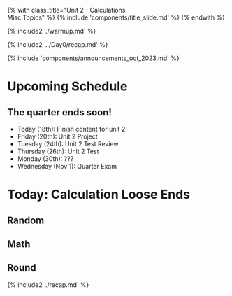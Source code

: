 {% with class_title="Unit 2 - Calculations</br>Misc Topics" %}
{% include 'components/title_slide.md' %}
{% endwith %}

{% include2 './warmup.md' %}


{% include2 '../Day0/recap.md' %}

{% include 'components/announcements_oct_2023.md' %}

# Upcoming Schedule

## The quarter ends soon!
- Today (18th): Finish content for unit 2
- Friday (20th): Unit 2 Project
- Tuesday (24th): Unit 2 Test Review
- Thursday (26th): Unit 2 Test
- Monday (30th): ???
- Wednesday (Nov 1): Quarter Exam

# Today: Calculation Loose Ends

## Random

## Math

## Round


{% include2 './recap.md' %}

